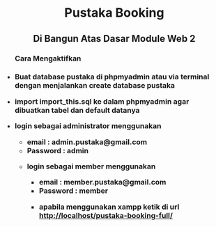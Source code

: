 <h1 align="center">Pustaka Booking</h1><h2 align="center">Di Bangun Atas Dasar Module Web 2</h2><ul><h3>Cara Mengaktifkan<h3><li><p>Buat database pustaka di phpmyadmin atau via terminal dengan menjalankan create database pustaka</p></li><li><p>import import_this.sql ke dalam phpmyadmin agar dibuatkan tabel dan default datanya</p></li><li><p>login sebagai administrator menggunakan <ul><li>email  : admin.pustaka@gmail.com</li> <li>Password : admin</li></li><li><p>login sebagai member menggunakan <ul><li>email  : member.pustaka@gmail.com</li> <li>Password : member</li></li><li><p>apabila menggunakan xampp ketik di url <a href="http://localhost/pustaka-booking-full/">http://localhost/pustaka-booking-full/</a></p></li></ul></p></li></ul>

